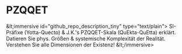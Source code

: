 # PZQQET
\&lt;immersive id="github\_repo\_description\_tiny" type="text/plain"\> SI-Präfixe (Yotta-Quecto) &amp; J.K.'s PZQQET-Skala (QuEkta-QuEtta) erklärt. Datieren Sie phys. Größen &amp; systemische Komplexität der Realität. Verstehen Sie alle Dimensionen der Existenz\! \&lt;/immersive\>
